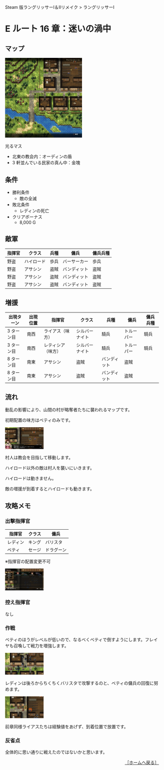Steam 版ラングリッサーⅠ＆Ⅱリメイク > ラングリッサーⅠ

# E ルート 16 章：迷いの渦中

## マップ

<div>
  <img src="../images/Chapter16E/Map16E.jpg" width="50%">
</div>

光るマス
- 北東の教会内：オーディンの盾
- 3 軒並んでいる民家の真ん中：金塊

## 条件

- 勝利条件
    - 敵の全滅
- 敗北条件
    - レディンの死亡
- クリアボーナス
    - 8,000 G

## 敵軍

|指揮官|クラス|兵種|傭兵|傭兵兵種|
|---|---|---|---|---|
|野盗|ハイロード|歩兵|バーサーカー|歩兵|
|野盗|アサシン|盗賊|バンディット|盗賊|
|野盗|アサシン|盗賊|バンディット|盗賊|
|野盗|アサシン|盗賊|バンディット|盗賊|

## 増援

|出現ターン|出現位置|指揮官|クラス|兵種|傭兵|傭兵兵種|
|---|---|---|---|---|---|---|
|3 ターン目|南西|ライアス（味方）|シルバーナイト|騎兵|トルーパー|騎兵|
|3 ターン目|南西|レティシア（味方）|シルバーナイト|騎兵|トルーパー|騎兵|
|8 ターン目|南東|アサシン|盗賊|バンディット|盗賊|
|8 ターン目|南東|アサシン|盗賊|バンディット|盗賊|

## 流れ

動乱の影響により、山間の村が略奪者たちに襲われるマップです。

初期配置の味方はベティのみです。
<div>
  <img src="../images/Chapter16E/Betty.jpg" width="25%">
</div>

村人は教会を目指して移動します。

ハイロード以外の敵は村人を襲いにいきます。

ハイロードは動きません。

敵の増援が到着するとハイロードも動きます。

## 攻略メモ

### 出撃指揮官

|指揮官|クラス|傭兵|
|---|---|---|
|レディン|キング|バリスタ|
|ベティ|セージ|ドラグーン|

※指揮官の配置変更不可

<div>
  <img src="../images/Chapter16E/Organization.jpg" width="25%">
</div>

### 控え指揮官

なし

### 作戦

ベティのほうがレベルが低いので、なるべくベティで倒すようにします。フレイヤも召喚して戦力を増強します。
<div>
  <img src="../images/Chapter16E/Betty2.jpg" width="25%">
</div>

レディンは後ろからちくちくバリスタで攻撃するのと、ベティの傭兵の回復に努めます。
<div>
  <img src="../images/Chapter16E/Ledin.jpg" width="25%">
</div>

前章同様ライアスたちは経験値をあげず、到着位置で放置です。

### 反省点

全体的に思い通りに戦えたのではないかと思います。

<div align="right">
  <a href="../README.md">［ホームへ戻る］</a>
</div>
